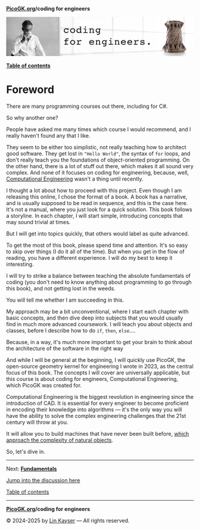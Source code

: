 **[PicoGK.org](https://picogk.org)/coding for engineers**

![Coding for Engineers](assets/CodingforEngineers.jpg)

**[Table of contents](TOC.md)**

# Foreword

There are many programming courses out there, including for C#.

So why another one?

People have asked me many times which course I would recommend, and I really haven't found any that I like.

They seem to be either too simplistic, not really teaching how to architect good software. They get lost in `"Hello World"`, the syntax of `for` loops, and don't really teach you the foundations of object-oriented programming. On the other hand, there is a lot of stuff out there, which makes it all sound very complex. And none of it focuses on coding for engineering, because, well, [Computational Engineering](https://leap71.com/computationalengineering/) wasn't a thing until recently.

I thought a lot about how to proceed with this project. Even though I am releasing this online, I chose the format of a book. A book has a narrative, and is usually supposed to be read in sequence, and this is the case here. It's not a manual, where you just look for a quick solution. This book follows a storyline. In each chapter, I will start simple, introducing concepts that may sound trivial at times. 

But I will get into topics quickly, that others would label as quite advanced.

To get the most of this book, please spend time and attention. It's so easy to skip over things (I do it all of the time). But when you get in the flow of reading, you have a different experience. I will do my best to keep it interesting.

I will try to strike a balance between teaching the absolute fundamentals of coding (you don't need to know anything about programming to go through this book), and not getting lost in the weeds.

You will tell me whether I am succeeding in this. 

My approach may be a bit unconventional, where I start each chapter with basic concepts, and then dive deep into subjects that you would usually find in much more advanced coursework. I will teach you about objects and classes, before I describe how to do `if`, `then`, `else`....

Because, in a way, it's much more important to get your brain to think about the architecture of the software in the right way

And while I will be general at the beginning, I will quickly use PicoGK, the open-source geometry kernel for engineering I wrote in 2023, as the central focus of this book. The concepts I will cover are universally applicable, but this course is about coding for engineers, Computational Engineering, which PicoGK was created for.

Computational Engineering is the biggest revolution in engineering since the introduction of CAD. It is essential for every engineer to become proficient in encoding their knowledge into algorithms — it's the only way you will have the ability to solve the complex engineering challenges that the 21st century will throw at you. 

It will allow you to build machines that have never been built before, [which approach the complexity of natural objects](https://www.ted.com/talks/lin_kayser_let_s_build_machines_as_complex_as_nature).

So, let's dive in.

------

Next: **[Fundamentals](2-fundamentals.md)**

[Jump into the discussion here](https://github.com/leap71/PicoGK/discussions/categories/coding-for-computational-engineers)

[Table of contents](TOC.md)

------

**[PicoGK.org](https://picogk.org)/coding for engineers**

© 2024-2025 by [Lin Kayser](https://www.linkedin.com/in/linkayser/) — All rights reserved.
